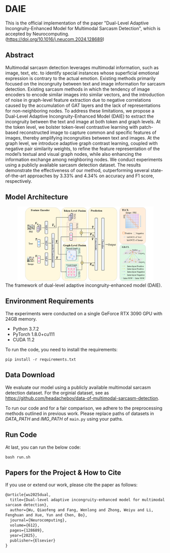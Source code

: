 # DAIE

This is the official implementation of the paper "Dual-Level Adaptive Incongruity-Enhanced Model for Multimodal Sarcasm Detection", which is accepted by Neurocomputing. 
(https://doi.org/10.1016/j.neucom.2024.128689)

## Abstract
Multimodal sarcasm detection leverages multimodal information, such as image, text, etc. to identify special instances whose superficial emotional expression is contrary to the actual emotion. Existing methods primarily focused on the incongruity between text and image information for sarcasm detection. Existing sarcasm methods in which the tendency of image encoders to encode similar images into similar vectors, and the introduction of noise in graph-level feature extraction due to negative correlations caused by the accumulation of GAT layers and the lack of representations for non-neighboring nodes. To address these limitations, we propose a Dual-Level Adaptive Incongruity-Enhanced Model (DAIE) to extract the incongruity between the text and image at both token and graph levels. At the token level, we bolster token-level contrastive learning with patch-based reconstructed image to capture common and specific features of images, thereby amplifying incongruities between text and images. At the graph level, we introduce adaptive graph contrast learning, coupled with negative pair similarity weights, to refine the feature representation of the model’s textual and visual graph nodes, while also enhancing the information exchange among neighboring nodes. We conduct experiments using a publicly available sarcasm detection dataset. The results demonstrate the effectiveness of our method, outperforming several state-of-the-art approaches by 3.33% and 4.34% on accuracy and F1 score, respectively.

## Model Architecture

<div align=center>
<img src="DAIEmodel.png" width="85%" height="85%" />
</div>
The framework of dual-level adaptive incongruity-enhanced model (DAIE).

## Environment Requirements
The experiments were conducted on a single GeForce RTX 3090 GPU with 24GB memory. 
* Python 3.7.2
* PyTorch 1.8.0+cu111
* CUDA 11.2

To run the code, you need to install the requirements:
``` 
pip install -r requirements.txt
```

## Data Download
We evaluate our model using a publicly available multimodal sarcasm detection dataset. For the orginial dataset, see as https://github.com/headacheboy/data-of-multimodal-sarcasm-detection.

To run our code and for a fair comparison, we adhere to the preprocessing methods outlined in previous work. Please replace paths of datasets in *DATA_PATH* and *IMG_PATH* of `main.py` using your paths.

## Run Code

At last,  you can run the below code:

```shell
bash run.sh
```

## Papers for the Project & How to Cite

If you use or extend our work, please cite the paper as follows:
```
@article{wu2025dual,
  title={Dual-level adaptive incongruity-enhanced model for multimodal sarcasm detection},
  author={Wu, Qiaofeng and Fang, Wenlong and Zhong, Weiyu and Li, Fenghuan and Xue, Yun and Chen, Bo},
  journal={Neurocomputing},
  volume={612},
  pages={128689},
  year={2025},
  publisher={Elsevier}
}
```
